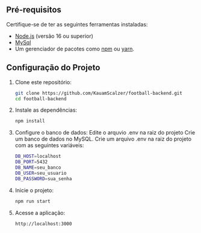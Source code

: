 ## Pré-requisitos

Certifique-se de ter as seguintes ferramentas instaladas:

- [Node.js](https://nodejs.org/) (versão 16 ou superior)
- [MySql](https://www.mysql.com/)
- Um gerenciador de pacotes como [npm](https://www.npmjs.com/) ou [yarn](https://yarnpkg.com/).

## Configuração do Projeto

1. Clone este repositório:
   ```bash
   git clone https://github.com/KauamScalzer/football-backend.git
   cd football-backend

2. Instale as dependências:
    ```bash
    npm install

3. Configure o banco de dados:
Edite o arquvio .env na raiz do projeto
Crie um banco de dados no MySQL.
Crie um arquivo .env na raiz do projeto com as seguintes variáveis:
    ```bash
    DB_HOST=localhost
    DB_PORT=5432
    DB_NAME=seu_banco
    DB_USER=seu_usuario
    DB_PASSWORD=sua_senha

4. Inicie o projeto:
    ```bash
    npm run start

5. Acesse a aplicação:
    ```bash
    http://localhost:3000